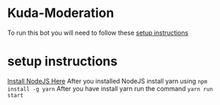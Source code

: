 # Kuda-Moderation

To run this bot you will need to follow these [setup instructions](#setup-instructions)

# setup instructions
[Install NodeJS Here](https://nodejs.org/en/)
After you installed NodeJS install yarn using ```npm install -g yarn```
After you have install yarn run the command ```yarn run start```